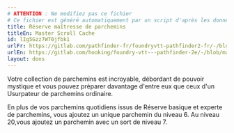 ```yaml
---
# ATTENTION : Ne modifiez pas ce fichier
# Ce fichier est généré automatiquement par un script d'après les données du module Foundry VTT officiel et de sa traduction
title: Réserve maîtresse de parchemins
titleEn: Master Scroll Cache
id: lIg5Gzz7W70jfbk1
urlFr: https://gitlab.com/pathfinder-fr/foundryvtt-pathfinder2-fr/-/blob/master/data/feats/lIg5Gzz7W70jfbk1.htm
urlEn: https://gitlab.com/hooking/foundry-vtt---pathfinder-2e/-/blob/master/packs/data/feats.db/master-scroll-cache.json
layout: dons
---
```

Votre collection de parchemins est incroyable, débordant de pouvoir mystique et vous pouvez préparer davantage d'entre eux que ceux d'un Usurpateur de parchemins ordinaire.

En plus de vos parchemins quotidiens issus de Réserve basique et experte de parchemins, vous ajoutez un unique parchemin du niveau 6. Au niveau 20,vous ajoutez un parchemin avec un sort de niveau 7.
